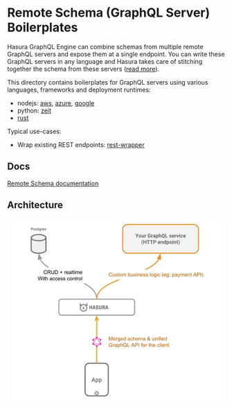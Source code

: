 # Remote Schema (GraphQL Server) Boilerplates

Hasura GraphQL Engine can combine schemas from multiple remote GraphQL servers
and expose them at a single endpoint. You can write these GraphQL servers in any
language and Hasura takes care of stitching together the schema from these
servers ([read more](../../../remote-schemas.md)).

This directory contains boilerplates for GraphQL servers using various
languages, frameworks and deployment runtimes:

- nodejs: [aws](aws-lambda/nodejs), [azure](azure-functions/nodejs), [google](google-cloud-functions/nodejs)
- python: [zeit](zeit-now/python)
- [rust](https://github.com/ronanyeah/rust-hasura)

Typical use-cases:

- Wrap existing REST endpoints: [rest-wrapper](rest-wrapper/)

## Docs

[Remote Schema documentation](https://docs.hasura.io/1.0/graphql/manual/remote-schemas/index.html)

## Architecture

![Remote schema architecture diagram](../../../assets/remote-schemas-arch.png)
